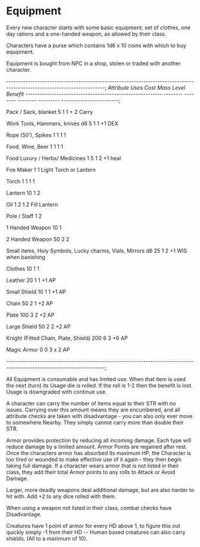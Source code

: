 # Equipment

Every new character starts with some basic equipment; set of clothes, one day rations and a one-handed weapon, as allowed by their class.

Characters have a purse which contains 1d6 x 10 coins with which to buy equipment.

Equipment is bought from NPC in a shop, stolen or traded with another character.

-----------------------------------------------------------------------------------------------------------------------;
  *Attribute*                                               *Uses*   *Cost*   *Mass*   *Level*   *Benefit*
--------------------------------------------------------- -------- -------- -------- --------- ------------------------;

  Pack / Sack, blanket                                               5        1        1         + 2 Carry

  Work Tools, Hammers, knives                               d6       5        1        1         +1 DEX

  Rope (50'), Spikes                                        1        1        1        1

  Food, Wine, Beer                                          1        1        1        1

  Food Luxury / Herbs/ Medicines                            1        5        1        2         +1 heal

  Fire Maker                                                         1                 1         Light Torch or Lantern

  Torch                                                     1        1        1        1

  Lantern                                                            10       1        2

  Oil                                                       1        2        1        2         Fill Lantern

  Pole / Staff                                                       1        2

  1 Handed Weapon                                                    10       1

  2 Handed Weapon                                                    50       2        2

  Small items, Holy Symbols, Lucky charms, Vials, Mirrors   d6       25       1        2         +1 WIS when banishing

  Clothes                                                            10       1        1

  Leather                                                            20       1        1         +1 AP

  Small Shield                                                       10       1        1         +1 AP

  Chain                                                              50       2        1         +2 AP

  Plate                                                              100      3        2         +2 AP

  Large Shield                                                       50       2        2         +2 AP

  Knight (Fitted Chain, Plate, Shield)                               200      6        3         +6 AP
  
  Magic Armor                                                        0        0        3         x 2 AP

  -----------------------------------------------------------------------------------------------------------------------;

All Equipment is consumable and has limited use. When that item is used the next (turn) its Usage die is rolled. If the roll is 1-2 then the benefit is lost. Usage is downgraded with continue use.

A character can carry the number of items equal to their STR with no issues. Carrying over this amount means they are encumbered, and all attribute checks are taken with disadvantage - you can also only ever move to somewhere Nearby. They simply cannot carry more than double their STR.

Armor provides protection by reducing all incoming damage. Each type will reduce damage by a limited amount. Armor Points are regained after rest. Once the characters armor has absorbed its maximum HP, the Character is too tired or wounded to make effective use of it again - they then begin taking full damage. If a character wears armor that is not listed in their class, they add their total Armor points to any rolls to Attack or Avoid Damage.

Larger, more deadly weapons deal additional damage, but are also harder to hit with. Add +2 to any dice rolled with them.

When using a weapon not listed in their class, combat checks have Disadvantage.

Creatures have 1 point of armor for every HD above 1, to figure this out quickly simply -1 from their HD -- Human based creatures can also carry shields. (All to a maximum of 10).
